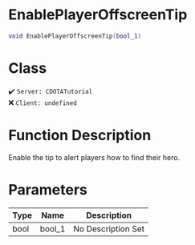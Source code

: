 # EnablePlayerOffscreenTip
```lua
void EnablePlayerOffscreenTip(bool_1)
```
# Class
✔️ `Server: CDOTATutorial`  
❌ `Client: undefined`  

# Function Description
Enable the tip to alert players how to find their hero.
# Parameters
Type|Name|Description
--|--|--
bool|bool_1|No Description Set
